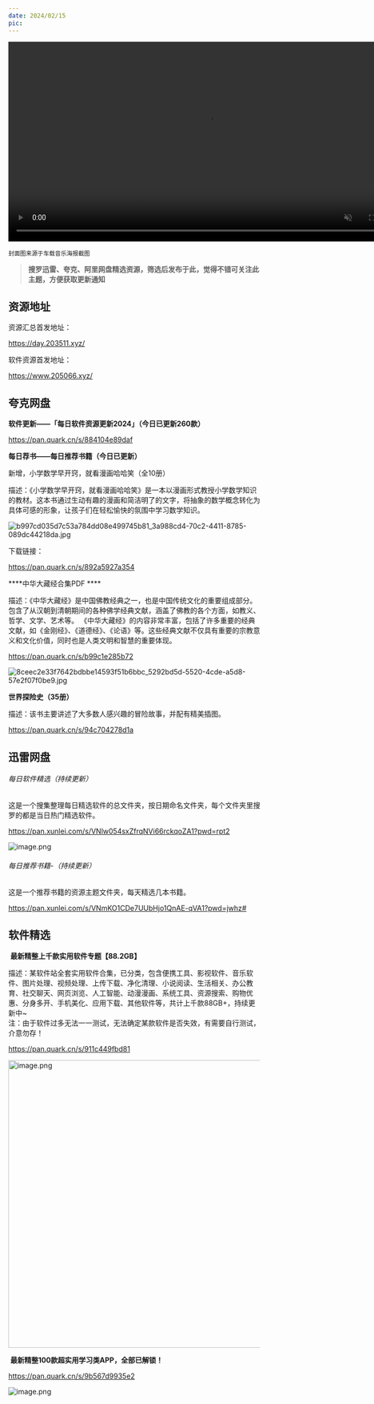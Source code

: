 ```yaml
---
date: 2024/02/15
pic: 
---
```


<video width="800px" preload muted autoplay loop><source src="https://cdn.fliggy.com/upic/BDf4l0.mp4" type="video/mp4" poster="https://i.postimg.cc/j26cp27Y/image.png"></video>

<small>封面图来源于车载音乐海报截图</small>

> **搜罗迅雷、夸克、阿里网盘精选资源，筛选后发布于此，觉得不错可关注此主题，方便获取更新通知**

## 资源地址

资源汇总首发地址：

https://day.203511.xyz/

软件资源首发地址：

https://www.205066.xyz/

## 夸克网盘

**软件更新——「每日软件资源更新2024」（今日已更新260款）**

https://pan.quark.cn/s/884104e89daf

**每日荐书——每日推荐书籍（今日已更新）**

新增，小学数学早开窍，就看漫画哈哈笑（全10册）  

描述：《小学数学早开窍，就看漫画哈哈笑》是一本以漫画形式教授小学数学知识的教材。这本书通过生动有趣的漫画和简洁明了的文字，将抽象的数学概念转化为具体可感的形象，让孩子们在轻松愉快的氛围中学习数学知识。

![b997cd035d7c53a784dd08e499745b81_3a988cd4-70c2-4411-8785-089dc44218da.jpg](https://img.imgdd.com/f210f3.ee4cea15-bcdb-433d-bb53-211b9712dc3a.jpg)

下载链接：

https://pan.quark.cn/s/892a5927a354

****中华大藏经合集PDF  ****

描述：《中华大藏经》是中国佛教经典之一，也是中国传统文化的重要组成部分。包含了从汉朝到清朝期间的各种佛学经典文献，涵盖了佛教的各个方面，如教义、哲学、文学、艺术等。 《中华大藏经》的内容非常丰富，包括了许多重要的经典文献，如《金刚经》、《道德经》、《论语》等。这些经典文献不仅具有重要的宗教意义和文化价值，同时也是人类文明和智慧的重要体现。

https://pan.quark.cn/s/b99c1e285b72

![8ceec2e33f7642bdbbe14593f51b6bbc_5292bd5d-5520-4cde-a5d8-57e2f07f0be9.jpg](https://img.imgdd.com/f210f3.1a2294aa-e78a-4170-ac5f-e5a4cdf9e371.jpg)

**世界探险史（35册）**

描述：该书主要讲述了大多数人感兴趣的冒险故事，并配有精美插图。

https://pan.quark.cn/s/94c704278d1a

## 迅雷网盘

###### 每日软件精选（持续更新）

这是一个搜集整理每日精选软件的总文件夹，按日期命名文件夹，每个文件夹里搜罗的都是当日热门精选软件。

https://pan.xunlei.com/s/VNlw054sxZfrqNVi66rckqoZA1?pwd=rpt2

![image.png](https://img.imgdd.com/f210f3.78b200d0-a3f7-48bb-8202-5e2f6ff66771.png)

###### 每日推荐书籍-（持续更新）

这是一个推荐书籍的资源主题文件夹，每天精选几本书籍。

https://pan.xunlei.com/s/VNmKO1CDe7UUbHjo1QnAE-qVA1?pwd=jwhz# 

## 软件精选

 **最新精整上千款实用软件专题【88.2GB】**  

描述：某软件站全套实用软件合集，已分类，包含便携工具、影视软件、音乐软件、图片处理、视频处理、上传下载、净化清理、小说阅读、生活相关、办公教育、社交聊天、网页浏览、人工智能、动漫漫画、系统工具、资源搜索、购物优惠、分身多开、手机美化、应用下载、其他软件等，共计上千款88GB+，持续更新中~  
注：由于软件过多无法一一测试，无法确定某款软件是否失效，有需要自行测试，介意勿存！

https://pan.quark.cn/s/911c449fbd81

<img src="https://img.imgdd.com/f210f3.8e35e3d4-9fb5-4937-8bf7-7697850c0776.png" title="" alt="image.png" width="576">

 **最新精整100款超实用学习类APP，全部已解锁！**

https://pan.quark.cn/s/9b567d9935e2

![image.png](https://img.imgdd.com/f210f3.c66869dc-4753-4681-bb40-240374a5d4d7.png)

## 
